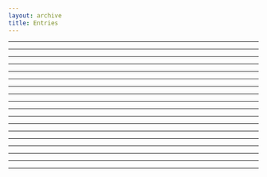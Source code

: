```yaml
---
layout: archive
title: Entries
---
```



----------------------------------------  
----------------------------------------  
----------------------------------------  
----------------------------------------  
----------------------------------------  
----------------------------------------  
----------------------------------------  
----------------------------------------  
----------------------------------------  
----------------------------------------  
----------------------------------------  
----------------------------------------  
----------------------------------------  
----------------------------------------  
----------------------------------------  
----------------------------------------  
----------------------------------------  
----------------------------------------  

